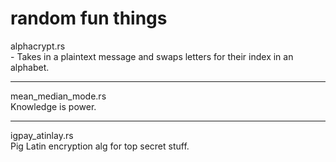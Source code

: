 # random fun things
alphacrypt.rs
<br>- Takes in a plaintext message and swaps letters for their index in an alphabet.
<hr>
mean_median_mode.rs
<br> Knowledge is power.
<hr>
igpay_atinlay.rs
<br> Pig Latin encryption alg for top secret stuff.
